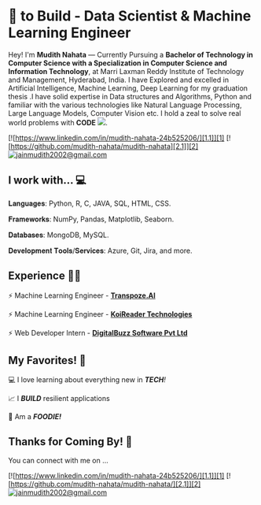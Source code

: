 


<!-- links to social media icons -->
<!-- no need to change these -->

<!-- icons  -->

[1.1]: https://img.icons8.com/color/48/000000/linkedin.png
[2.1]: https://img.icons8.com/windows/48/000000/github.png
[5.1]: https://img.icons8.com/cute-clipart/48/000000/email.png



<!-- links to my social media accounts -->

[1]: https://www.linkedin.com/in/mudith-nahata-24b525206/
[2]: https://www.github.com/mudith-nahata
[5]: mailto:jainmudith2002@gmail.com

<!-- section - intro -->
<!--#### **SDE** @ **HashedIn | Microsoft | ISRO** -->

# :blue_heart: to Build - Data Scientist & Machine Learning Engineer


Hey! I'm **Mudith Nahata** — Currently Pursuing a **Bachelor of Technology in Computer Science with a Specialization in Computer Science and Information Technology**, at Marri Laxman Reddy Institute of Technology and Management, Hyderabad, India. I have Explored and excelled in Artificial Intelligence, Machine Learning, Deep Learning for my graduation thesis .I have solid expertise in Data structures and Algorithms, Python and familiar with the various technologies like Natural Language Processing, Large Language Models, Computer Vision etc. I hold a zeal to solve real world problems with **CODE** ![](https://img.icons8.com/ios-filled/15/000000/code.png).

<!-- section - intro -->

<!-- section - social media icons -->

[![https://www.linkedin.com/in/mudith-nahata-24b525206/][1.1]][1]
[![https://github.com/mudith-nahata/mudith-nahata][2.1]][2]
[![jainmudith2002@gmail.com][5.1]][5]

<!-- section - social media icons -->



<!-- section - skills -->

## I work with... 💻

𝐋𝐚𝐧𝐠𝐮𝐚𝐠𝐞𝐬: Python, R, C, JAVA, SQL, HTML, CSS.  

𝐅𝐫𝐚𝐦𝐞𝐰𝐨𝐫𝐤𝐬: NumPy, Pandas, Matplotlib, Seaborn.  

𝐃𝐚𝐭𝐚𝐛𝐚𝐬𝐞𝐬: MongoDB, MySQL.  

𝐃𝐞𝐯𝐞𝐥𝐨𝐩𝐦𝐞𝐧𝐭 𝐓𝐨𝐨𝐥𝐬/𝐒𝐞𝐫𝐯𝐢𝐜𝐞𝐬: Azure, Git, Jira, and more.  


<!-- Python . C++ . C . SQL . HTML . CSS . BOOTSTRAP

Computer Vision . Natural Language Processing . Deep Learning

Amazon Web Services (AWS) . Google Cloud Compute (GCP) . Microsoft Azure
 -->
<!-- section - skills -->

<!-- section - job details -->

## Experience 👨‍💻

⚡️ Machine Learning Engineer - [**Transpoze.AI**](https://transpoze.ai/)

⚡️ Machine Learning Engineer - [**KoiReader Technologies**](https://koireader.com)

⚡️ Web Developer Intern - [**DigitalBuzz Software Pvt Ltd**](https://www.digitalbuzztech.com/)



<!-- section - job details -->


<!-- section - interests -->

## My Favorites! 💜

💻 I love learning about everything new in _**TECH**!_

📈 I _**BUILD**_ resilient applications

🍕 Am a _**FOODIE!**_

<!-- section - interests -->

## Thanks for Coming By! 🙏

You can connect with me on ...

<!-- section - social media icons -->

[![https://www.linkedin.com/in/mudith-nahata-24b525206/][1.1]][1]
[![https://github.com/mudith-nahata/mudith-nahata/][2.1]][2]
[![jainmudith2002@gmail.com][5.1]][5]

<!-- section - social media icons -->

<p align='center'>
 <p/>

